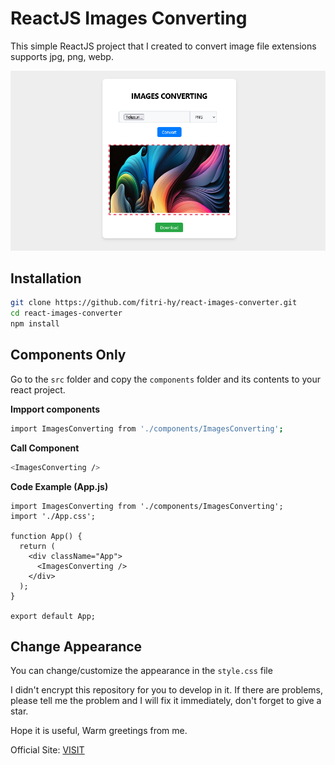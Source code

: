# ReactJS Images Converting

This simple ReactJS project that I created to convert image file extensions supports jpg, png, webp.

<img src="./Screenshot.png" />

## Installation
```sh
git clone https://github.com/fitri-hy/react-images-converter.git
cd react-images-converter
npm install
```

## Components Only

Go to the `src` folder and copy the `components` folder and its contents to your react project.

**Impport components**

```sh
import ImagesConverting from './components/ImagesConverting';
```
**Call Component**

```sh
<ImagesConverting />
```
**Code Example (App.js)**
```
import ImagesConverting from './components/ImagesConverting';
import './App.css';

function App() {
  return (
    <div className="App">
      <ImagesConverting />
    </div>
  );
}

export default App;

```

## Change Appearance
You can change/customize the appearance in the `style.css` file


I didn't encrypt this repository for you to develop in it. If there are problems, please tell me the problem and I will fix it immediately, don't forget to give a star.

Hope it is useful,
Warm greetings from me.

Official Site: <a href="https://hy-tech.my.id/">VISIT</a>

